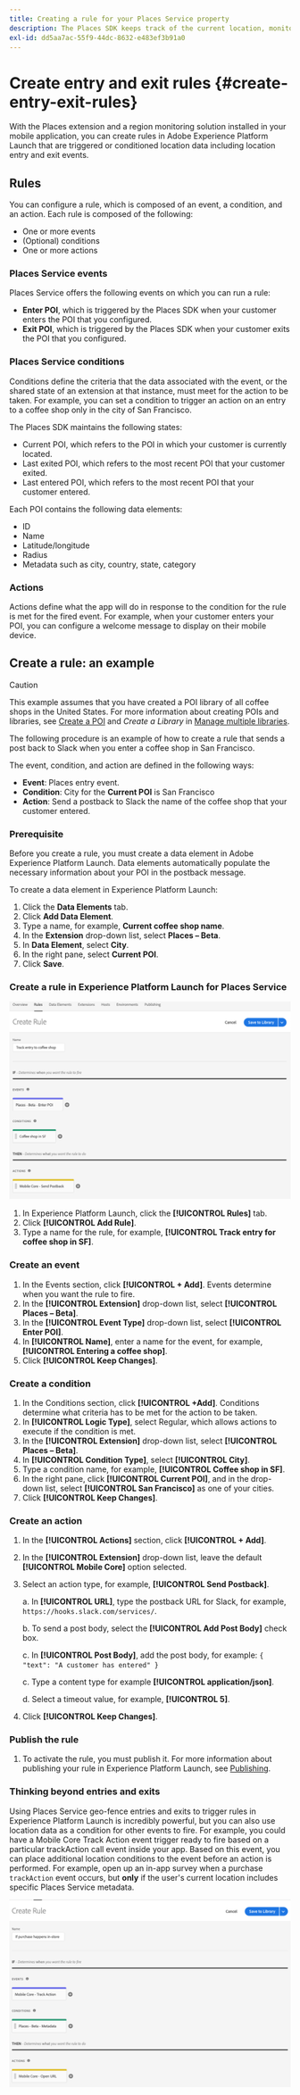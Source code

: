 ```yaml
---
title: Creating a rule for your Places Service property
description: The Places SDK keeps track of the current location, monitors the configured POIs around the current location, and tracks the entry and exit events for these POIs.
exl-id: dd5aa7ac-55f9-44dc-8632-e483ef3b91a0
---
```

# Create entry and exit rules {#create-entry-exit-rules}

With the Places extension and a region monitoring solution installed in your mobile application, you can create rules in Adobe Experience Platform Launch that are triggered or conditioned location data including location entry and exit events. 

## Rules

You can configure a rule, which is composed of an event, a condition, and an action. Each rule is composed of the following:

* One or more events
* (Optional) conditions
* One or more actions

### Places Service events

Places Service offers the following events on which you can run a rule:

* **Enter POI**, which is triggered by the Places SDK when your customer enters the POI that you configured.
* **Exit POI**, which is triggered by the Places SDK when your customer exits the POI that you configured.

### Places Service conditions

Conditions define the criteria that the data associated with the event, or the shared state of an extension at that instance, must meet for the action to be taken. For example, you can set a condition to trigger an action on an entry to a coffee shop only in the city of San Francisco.

The Places SDK maintains the following states:

* Current POI, which refers to the POI in which your customer is currently located.
* Last exited POI, which refers to the most recent POI that your customer exited.
* Last entered POI, which refers to the most recent POI that your customer entered.

Each POI contains the following data elements:

* ID 
* Name
* Latitude/longitude
* Radius
* Metadata such as city, country, state, category

### Actions

Actions define what the app will do in response to the condition for the rule is met for the fired event. For example, when your customer enters your POI, you can configure a welcome message to display on their mobile device.

## Create a rule: an example

>[!CAUTION]
>
>This example assumes that you have created a POI library of all coffee shops in the United States. For more information about creating POIs and libraries, see [Create a POI](/help/poi-mgmt-ui/create-a-poi-ui.md) and *Create a Library* in [Manage multiple libraries](https://experienceleague.adobe.com/docs/places/using/poi-mgmt-ui/manage-libraries-in-the-places-ui.html).

The following procedure is an example of how to create a rule that sends a post back to Slack when you enter a coffee shop in San Francisco.

The event, condition, and action are defined in the following ways:

* **Event**: Places entry event.
* **Condition**: City for the **Current POI** is San Francisco
* **Action**: Send a postback to Slack the name of the coffee shop that your customer entered.

### Prerequisite

Before you create a rule, you must create a data element in Adobe Experience Platform Launch. Data elements automatically populate the necessary information about your POI in the postback message.

To create a data element in Experience Platform Launch:

1. Click the **Data Elements** tab.
1. Click **Add Data Element**.
1. Type a name, for example, **Current coffee shop name**.
1. In the **Extension** drop-down list, select **Places – Beta**.
1. In **Data Element**, select **City**.
1. In the right pane, select **Current POI**.
1. Click **Save**.

### Create a rule in Experience Platform Launch for Places Service

![creating a rule](/help/assets/placesrule.png)

1. In Experience Platform Launch, click the **[!UICONTROL Rules]** tab.
1. Click **[!UICONTROL Add Rule]**.
1. Type a name for the rule, for example, **[!UICONTROL Track entry for coffee shop in SF]**.

### Create an event

1. In the Events section, click **[!UICONTROL + Add]**. Events determine when you want the rule to fire.
1. In the **[!UICONTROL Extension]** drop-down list, select **[!UICONTROL Places – Beta]**.
1. In the **[!UICONTROL Event Type]** drop-down list, select **[!UICONTROL Enter POI]**.
1. In **[!UICONTROL Name]**, enter a name for the event, for example, **[!UICONTROL Entering a coffee shop]**.
1. Click **[!UICONTROL Keep Changes]**.

### Create a condition

1. In the Conditions section, click **[!UICONTROL +Add]**. Conditions determine what criteria has to be met for the action to be taken.
1. In **[!UICONTROL Logic Type]**, select Regular, which allows actions to execute if the condition is met.
1. In the **[!UICONTROL Extension]** drop-down list, select **[!UICONTROL Places – Beta]**.
1. In **[!UICONTROL Condition Type]**, select **[!UICONTROL City]**.
1. Type a condition name, for example, **[!UICONTROL Coffee shop in SF]**.
1. In the right pane, click **[!UICONTROL Current POI]**, and in the drop-down list, select **[!UICONTROL San Francisco]** as one of your cities.
1. Click **[!UICONTROL Keep Changes]**.

### Create an action

1. In the **[!UICONTROL Actions]** section, click **[!UICONTROL + Add]**.
1. In the **[!UICONTROL Extension]** drop-down list, leave the default **[!UICONTROL Mobile Core]** option selected.
1. Select an action type, for example, **[!UICONTROL Send Postback]**.

   a. In **[!UICONTROL URL]**, type the postback URL for Slack, for example, `https://hooks.slack.com/services/`.

   b. To send a post body, select the **[!UICONTROL Add Post Body]** check box.

   c. In **[!UICONTROL Post Body]**, add the post body, for example: `{ "text": "A customer has entered" }`

   c. Type a content type for example **[!UICONTROL application/json]**.

   d. Select a timeout value, for example, **[!UICONTROL 5]**.

1. Click **[!UICONTROL Keep Changes]**.

### Publish the rule

1. To activate the rule, you must publish it. For more information about publishing your rule in Experience Platform Launch, see [Publishing](https://experienceleague.adobe.com/docs/experience-platform/tags/publish/overview.html).

### Thinking beyond entries and exits

Using Places Service geo-fence entries and exits to trigger rules in Experience Platform Launch is incredibly powerful, but you can also use location data as a condition for other events to fire. For example, you could have a Mobile Core Track Action event trigger ready to fire based on a particular trackAction call event inside your app. Based on this event, you can place additional location conditions to the event before an action is performed. For example, open up an in-app survey when a purchase `trackAction` event occurs, but **only** if the user's current location includes specific Places Service metadata. 

![create a condition](/help/assets/places-condition.png)
